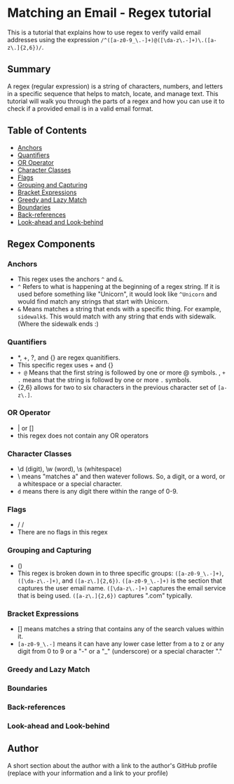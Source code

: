 # Matching an Email - Regex tutorial

This is a tutorial that explains how to use regex to verify vaild email addresses using the expression `/^([a-z0-9_\.-]+)@([\da-z\.-]+)\.([a-z\.]{2,6})/`. 

## Summary

A regex (regular expression) is a string of characters, numbers, and letters in a specific sequence that helps to match, locate, and manage text. This tutorial will walk you through the parts of a regex and how you can use it to check if a provided email is in a valid email format.


## Table of Contents

- [Anchors](#anchors)
- [Quantifiers](#quantifiers)
- [OR Operator](#or-operator)
- [Character Classes](#character-classes)
- [Flags](#flags)
- [Grouping and Capturing](#grouping-and-capturing)
- [Bracket Expressions](#bracket-expressions)
- [Greedy and Lazy Match](#greedy-and-lazy-match)
- [Boundaries](#boundaries)
- [Back-references](#back-references)
- [Look-ahead and Look-behind](#look-ahead-and-look-behind)

## Regex Components

### Anchors
- This regex uses the anchors `^` and `&`.
- `^` Refers to what is happening at the beginning of a regex string. If it is used before something like "Unicorn", it would look like `^Unicorn` and would find match any strings that start with Unicorn.
- `&` Means matches a string that ends with a specific thing. For example, `sidewalk$`. This would match with any string that ends with sidewalk. (Where the sidewalk ends :)

### Quantifiers
- *, +, ?, and {} are regex quanitifiers.
- This specific regex uses + and {}
- `+ @` Means that the first string is followed by one or more @ symbols. , `+ .` means that the string is followd by one or more `.` symbols.
- {2,6} allows for two to six characters in the previous character set of `[a-z\.]`.

### OR Operator
 - | or []
 - this regex does not contain any OR operators

### Character Classes
- \d (digit), \w (word), \s (whitespace)
- \ means "matches a" and then watever follows. So, a digit, or a word, or a whitespace or a special character.
-  `d` means there is any digit there within the range of 0-9.

### Flags
- /  /
- There are no flags in this regex

### Grouping and Capturing
- ()
- This regex is broken down in to three specific groups: `([a-z0-9_\.-]+)`, `([\da-z\.-]+)`, and `([a-z\.]{2,6})`. `([a-z0-9_\.-]+)` is the section that captures the user email name. `([\da-z\.-]+)` captures the email service that is being used. `([a-z\.]{2,6})` captures ".com" typically.


### Bracket Expressions
- [] means matches a string that contains any of the search values within it.
- `[a-z0-9_\.-]` means it can have any lower case letter from a to z or any digit from 0 to 9 or a "-" or a "_" (underscore) or a special character "."


### Greedy and Lazy Match

### Boundaries

### Back-references

### Look-ahead and Look-behind

## Author

A short section about the author with a link to the author's GitHub profile (replace with your information and a link to your profile)
